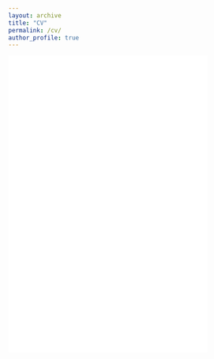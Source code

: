 ```yaml
---
layout: archive
title: "CV"
permalink: /cv/
author_profile: true
---
```

<html>
	<head>
		<meta charset="UTF-8" />
		<title>PDF.js Example</title>
	</head>
	<body>
		<iframe
			src="/viewer/web/viewer.html?file=/files/Satler_cv.pdf#fitW"
			width="80%"
			height="600px"
			style="border: none;"
		/>
	</body>
</html>
